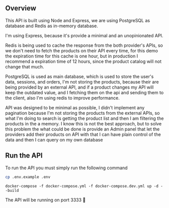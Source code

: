 ## Overview 

This API is built using Node and Express, we are using PostgreSQL as database and Redis as in-memory database.

I'm using Express, because it's provide a minimal and an unopinionated API.

Redis is being used to cache the response from the both provider's APIs, so we don't need to fetch the products on their API every time, for this demo the expiration time for this cache is one hour, but in production I recommend a expiration time of 12 hours, since the product catalog will not change that much.

PostgreSQL is used as main database, which is used to store the user's data, sessions, and orders, I'm not storing the products, because their are being provided by an external API, and if a product changes my API will keep the outdated value, and I fetching them on the api and sending them to the client, also I'm using redis to improve performance. 

API was designed to be minimal as possible, I didn't implement any pagination because I'm not storing the products from the external APIs, so what I'm doing to search is getting the product list and then I am filtering the products in the a memory. I know this is not the best approach, but to solve this problem the what could be done is provide an Admin panel that let the providers add their products on API with that I can have plain control of the data and then I can query on my own database

## Run the API
To run the API you must simply run the following command
```bash
cp .env.example .env
```
```base
docker-compose -f docker-compose.yml -f docker-compose.dev.yml up -d --build
```

The API will be running on port 3333 :rocket: